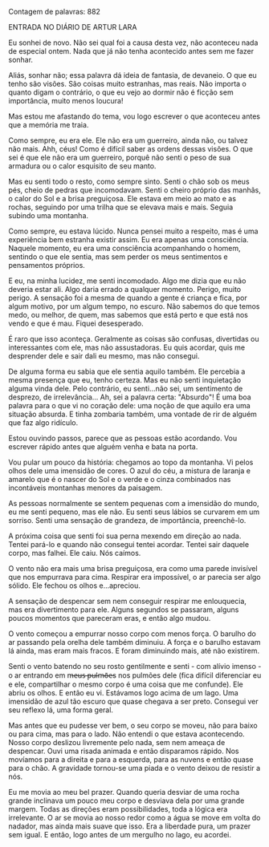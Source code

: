 Contagem de palavras: 882

ENTRADA NO DIÁRIO DE ARTUR LARA

Eu sonhei de novo. Não sei qual foi a causa desta vez, não aconteceu nada de especial ontem. Nada que já não tenha acontecido antes sem me fazer sonhar.

Aliás, sonhar não; essa palavra dá ideia de fantasia, de devaneio. O que eu tenho são visões. São coisas muito estranhas, mas reais. Não importa o quanto digam o contrário, o que eu vejo ao dormir não é ficção sem importância, muito menos loucura!

Mas estou me afastando do tema, vou logo escrever o que aconteceu antes que a memória me traia.

Como sempre, eu era ele. Ele não era um guerreiro, ainda não, ou talvez não mais. Ahh, céus! Como é difícil saber as ordens dessas visões. O que sei é que ele não era um guerreiro, porquê não senti o peso de sua armadura ou o calor esquisito de seu manto.

Mas eu senti todo o resto, como sempre sinto. Senti o chão sob os meus pés, cheio de pedras que incomodavam. Senti o cheiro próprio das manhãs, o calor do Sol e a brisa preguiçosa. Ele estava em meio ao mato e as rochas, seguindo por uma trilha que se elevava mais e mais. Seguia subindo uma montanha.

Como sempre, eu estava lúcido. Nunca pensei muito a respeito, mas é uma experiência bem estranha existir assim. Eu era apenas uma consciência. Naquele momento, eu era uma consciência acompanhando o homem, sentindo o que ele sentia, mas sem perder os meus sentimentos e pensamentos próprios.

E eu, na minha lucidez, me senti incomodado. Algo me dizia que eu não deveria estar ali. Algo daria errado a qualquer momento. Perigo, muito perigo. A sensação foi a mesma de quando a gente é criança e fica, por algum motivo, por um algum tempo, no escuro. Não sabemos do que temos medo, ou melhor, de quem, mas sabemos que está perto e que está nos vendo e que é mau. Fiquei desesperado.

É raro que isso aconteça. Geralmente as coisas são confusas, divertidas ou interessantes com ele, mas não assustadoras. Eu quis acordar, quis me desprender dele e sair dali eu mesmo, mas não consegui.

De alguma forma eu sabia que ele sentia aquilo também. Ele percebia a mesma presença que eu, tenho certeza. Mas eu não senti inquietação alguma vinda dele. Pelo contrário, eu senti...não sei, um sentimento de desprezo, de irrelevância... Ah, sei a palavra certa: "Absurdo"! É uma boa palavra para o que vi no coração dele: uma noção de que aquilo era uma situação absurda. E tinha zombaria também, uma vontade de rir de alguém que faz algo ridículo.

Estou ouvindo passos, parece que as pessoas estão acordando. Vou escrever rápido antes que alguém venha e bata na porta.

Vou pular um pouco da história: chegamos ao topo da montanha. Vi pelos olhos dele uma imensidão de cores. O azul do céu, a mistura de laranja e amarelo que é o nascer do Sol e o verde e o cinza combinados nas incontáveis montanhas menores da paisagem.

As pessoas normalmente se sentem pequenas com a imensidão do mundo, eu me senti pequeno, mas ele não. Eu senti seus lábios se curvarem em um sorriso. Senti uma sensação de grandeza, de importância, preenchê-lo.

A próxima coisa que senti foi sua perna mexendo em direção ao nada. Tentei pará-lo e quando não consegui tentei acordar. Tentei sair daquele corpo, mas falhei. Ele caiu. Nós caímos.

O vento não era mais uma brisa preguiçosa, era como uma parede invisível que nos empurrava para cima. Respirar era impossível, o ar parecia ser algo sólido. Ele fechou os olhos e...apreciou. 

A sensação de despencar sem nem conseguir respirar me enlouquecia, mas era divertimento para ele. Alguns segundos se passaram, alguns poucos momentos que pareceram eras, e então algo mudou.

O vento começou a empurrar nosso corpo com menos força. O barulho do ar passando pela  orelha dele também diminuiu. A força e o barulho estavam lá ainda, mas eram mais fracos. E foram diminuindo mais, até não existirem.

Senti o vento batendo no seu rosto gentilmente e senti - com alívio imenso - o ar entrando em m̶e̶u̶s̶ ̶p̶u̶l̶m̶õ̶e̶s nos pulmões dele (fica difícil diferenciar eu e ele, compartilhar o mesmo corpo é uma coisa que me confunde). Ele abriu os olhos. E então eu vi. Estávamos logo acima de um lago. Uma imensidão de azul tão escuro que quase chegava a ser preto. Consegui ver seu reflexo lá, uma forma geral.

Mas antes que eu pudesse ver bem, o seu corpo se moveu, não para baixo ou para cima, mas para o lado. Não entendi o que estava acontecendo. Nosso corpo deslizou livremente pelo nada, sem nem ameaça de despencar. Ouvi uma risada animada e então disparamos rápido. Nos movíamos para a direita e para a esquerda, para as nuvens e então quase para o chão. A gravidade tornou-se uma piada e o vento deixou de resistir a nós.

Eu me movia ao meu bel prazer. Quando queria desviar de uma rocha grande inclinava um pouco meu corpo e desviava dela por uma grande margem. Todas as direções eram possibilidades, toda a lógica era irrelevante. O ar se movia ao nosso redor como a água se move em volta do nadador, mas ainda mais suave que isso. Era a liberdade pura, um prazer sem igual. E então, logo antes de um mergulho no lago, eu acordei.





